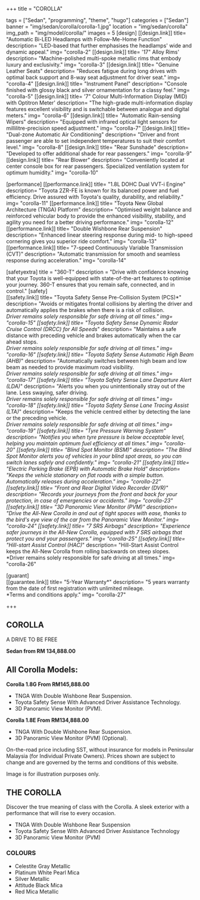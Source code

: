 +++
title = "COROLLA"

tags = ["Sedan", "programming", "theme", "hugo"]
categories = ["Sedan"]
banner = "img/sedan/corolla/corolla-1.jpg"
location = "img/sedan/corolla"
img_path = "img/model/corolla/"
images = 5
[design]
   [[design.link]]
     title= "Automatic Bi-LED Headlamps with Follow-Me-Home Function"
     description= "LED-based that further emphasises the headlamps' wide and dynamic appeal."
     img= "corolla-2"
   [[design.link]]
     title= '17" Alloy Rims'
     description= "Machine-polished multi-spoke metallic rims that embody luxury and exclusivity."
     img= "corolla-3"
   [[design.link]]
     title= "Genuine Leather Seats"
     description= "Reduces fatigue during long drives with optimal back support and 8-way seat adjustment for driver seat."
     img= "corolla-4"
   [[design.link]]
     title= "Instrument Panel"
     description= "Console finished with glossy black and silver ornamentation for a classy feel."
     img= "corolla-5"
   [[design.link]]
     title= '7" Colour Multi-Information Display (MID) with Optitron Meter'
     description= "The high-grade multi-information display features excellent visibility and is switchable between analogue and digital meters."
     img= "corolla-6"
   [[design.link]]
     title= "Automatic Rain-sensing Wipers"
     description= "Equipped with infrared optical light sensors for millilitre-precision speed adjustment."
     img= "corolla-7"
   [[design.link]]
     title= "Dual-zone Automatic Air Conditioning"
     description= "Driver and front passenger are able to set independent temperatures to suit their comfort level."
     img= "corolla-8"
   [[design.link]]
     title= "Rear Sunshade"
     description= "Developed to offer additional shade for rear passengers."
     img= "corolla-9"
   [[design.link]]
     title= "Rear Blower"
     description= "Conveniently located at center console box for rear passengers. Specialized ventilation system for optimum humidity."
     img= "corolla-10"
 
[performance]
   [[performance.link]]
     title= "1.8L DOHC Dual VVT-i Engine"
     description= "Toyota 2ZR-FE is known for its balanced power and fuel efficiency. Drive assured with Toyota's quality, durability, and reliability."
     img= "corolla-11"
   [[performance.link]]
     title= "Toyota New Global Architecture (TNGA) Platform"
     description= "Optimised weight balance and reinforced vehicular body to provide the enhanced visibility, stability, and agility you need for a better driving performance."
     img= "corolla-12"
   [[performance.link]]
     title= "Double Wishbone Rear Suspension"
     description= "Enhanced linear steering response during mid- to high-speed cornering gives you superior ride comfort."
     img= "corolla-13"
   [[performance.link]]
     title= "7-speed Continuously Variable Transmission (CVT)"
     description= "Automatic transmission for smooth and seamless response during acceleration."
     img= "corolla-14"


[safetyextra]
  title = "360-T"
  description = "Drive with confidence knowing that your Toyota is well-equipped with state-of-the-art features to optimise your journey. 360-T ensures that you remain safe, connected, and in control."
[safety]  
   [[safety.link]]
     title= "Toyota Safety Sense Pre-Collision System (PCS)*"
     description= "Avoids or mitigates frontal collisions by alerting the driver and automatically applies the brakes when there is a risk of collision.<br>*Driver remains solely responsible for safe driving at all times."
     img= "corolla-15"
   [[safety.link]]
     title= "Toyota Safety Sense Dynamic Radar Cruise Control (DRCC) for All Speeds*"
     description= "Maintains a safe distance with preceding vehicle and brakes automatically when the car ahead stops.<br>*Driver remains solely responsible for safe driving at all times."
     img= "corolla-16"
   [[safety.link]]
     title= "Toyota Safety Sense Automatic High Beam (AHB)*"
     description= "Automatically switches between high beam and low beam as needed to provide maximum road visibility.<br>*Driver remains solely responsible for safe driving at all times."
     img= "corolla-17"
   [[safety.link]]
     title= "Toyota Safety Sense Lane Departure Alert (LDA)*"
     description= "Alerts you when you unintentionally stray out of the lane. Less swaying, safer driving.<br>*Driver remains solely responsible for safe driving at all times."
     img= "corolla-18"
   [[safety.link]]
     title= "Toyota Safety Sense Lane Tracing Assist (LTA)*"
     description= "Keeps the vehicle centred either by detecting the lane or the preceding vehicle.<br>*Driver remains solely responsible for safe driving at all times."
     img= "corolla-19"
   [[safety.link]]
     title= "Tyre Pressure Warning System"
     description= "Notifies you when tyre pressure is below acceptable level, helping you maintain optimum fuel efficiency at all times."
     img= "corolla-20"
   [[safety.link]]
     title= "Blind Spot Monitor (BSM)"
     description= "The Blind Spot Monitor alerts you of vehicles in your blind spot areas, so you can switch lanes safely and confidently."
     img= "corolla-21"
   [[safety.link]]
     title= "Electric Parking Brake (EPB) with Automatic Brake Hold"
     description= "Keeps the vehicle stationary on flat roads with a simple button. Automatically releases during acceleration."
     img= "corolla-22"
   [[safety.link]]
     title= "Front and Rear Digital Video Recorder (DVR)"
     description= "Records your journeys from the front and back for your protection, in case of emergencies or accidents."
     img= "corolla-23"
   [[safety.link]]
     title= "3D Panoramic View Monitor (PVM)"
     description= "Drive the All-New Corolla in and out of tight spaces with ease, thanks to the bird's eye view of the car from the Panoramic View Monitor."
     img= "corolla-24"
   [[safety.link]]
     title= "7 SRS Airbags"
     description= "Experience safer journeys in the All-New Corolla, equipped with 7 SRS airbags that protect you and your passengers."
     img= "corolla-25"
   [[safety.link]]
     title= "Hill-start Assist Control (HAC)*"
     description= "Hill-Start Assist Control keeps the All-New Corolla from rolling backwards on steep slopes.<br>*Driver remains solely responsible for safe driving at all times."
     img= "corolla-26"
     
[guarant]  
   [[guarantee.link]]
     title= "5-Year Warranty*"
     description= "5 years warranty from the date of first registration with unlimited mileage.<br>*Terms and conditions apply."
     img= "corolla-27"


+++
## COROLLA

A DRIVE TO BE FREE

**Sedan from RM 134,888.00**

## All Corolla Models:

**Corolla 1.8G  From RM145,888.00**
- TNGA With Double Wishbone Rear Suspension.
- Toyota Safety Sense With Advanced Driver Assistance Technology.
- 3D Panoramic View Monitor (PVM).

**Corolla 1.8E  From RM134,888.00**
- TNGA With Double Wishbone Rear Suspension.
- 3D Panoramic View Monitor (PVM) (Optional).

On-the-road price including SST, without insurance for models in Peninsular Malaysia (for Individual Private Owners).
Prices shown are subject to change and are governed by the terms and conditions of this website.

Image is for illustration purposes only.
 
## THE COROLLA
Discover the true meaning of class with the Corolla. A sleek exterior with a performance that will rise to every occasion.

- TNGA With Double Wishbone Rear Suspension
- Toyota Safety Sense With Advanced Driver Assistance Technology
- 3D Panoramic View Monitor (PVM)

### COLOURS
- Celestite Gray Metallic
- Platinum White Pearl Mica
- Silver Metallic
- Attitude Black Mica
- Red Mica Metallic
